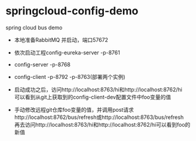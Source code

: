 # springcloud-config-demo
spring cloud bus demo
* 本地准备RabbitMQ 并启动，端口57672
* 依次启动工程config-eureka-server -p-8761
*  config-server -p-8768
*  config-client -p-8792 -p-8763(部署两个实例)

* 启动成功之后，访问http://localhost:8763/hi和http://localhost:8762/hi<br>
可以看到从git上获取到的config-client-dev配置文件中foo变量的值
* 手动修改远程git仓库foo变量的值，并调用post请求http://localhost:8762/bus/refresh或http://localhost:8763/bus/refresh
<br>再去访问http://localhost:8763/hi和http://localhost:8762/hi可以看到foo的新值